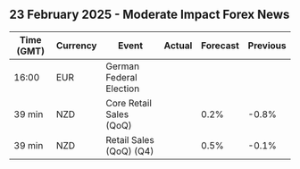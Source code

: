 ## 23 February 2025 - Moderate Impact Forex News

| Time (GMT) | Currency | Event | Actual | Forecast | Previous |
|------|----------|-------|--------|----------|----------|
| 16:00 | EUR | German Federal Election |  |  |  |
| 39 min | NZD | Core Retail Sales (QoQ) |  | 0.2% | -0.8% |
| 39 min | NZD | Retail Sales (QoQ) (Q4) |  | 0.5% | -0.1% |

